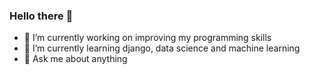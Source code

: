 ### Hello there 👋

- 🔭 I’m currently working on improving my programming skills
- 🌱 I’m currently learning django, data science and machine learning
- 💬 Ask me about anything
